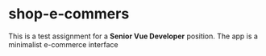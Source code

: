# shop-e-commers
This is a test assignment for a **Senior Vue Developer** position. The app is a minimalist e-commerce interface
